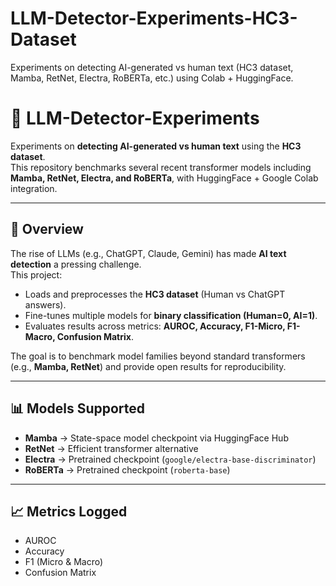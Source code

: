 # LLM-Detector-Experiments-HC3-Dataset
Experiments on detecting AI-generated vs human text (HC3 dataset, Mamba, RetNet, Electra, RoBERTa, etc.) using Colab + HuggingFace.

# 🧪 LLM-Detector-Experiments

Experiments on **detecting AI-generated vs human text** using the **HC3 dataset**.  
This repository benchmarks several recent transformer models including **Mamba, RetNet, Electra, and RoBERTa**, with HuggingFace + Google Colab integration.

---

## 📌 Overview
The rise of LLMs (e.g., ChatGPT, Claude, Gemini) has made **AI text detection** a pressing challenge.  
This project:
- Loads and preprocesses the **HC3 dataset** (Human vs ChatGPT answers).  
- Fine-tunes multiple models for **binary classification (Human=0, AI=1)**.  
- Evaluates results across metrics: **AUROC, Accuracy, F1-Micro, F1-Macro, Confusion Matrix**.  

The goal is to benchmark model families beyond standard transformers (e.g., **Mamba, RetNet**) and provide open results for reproducibility.

---

## 📊 Models Supported

- **Mamba** → State-space model checkpoint via HuggingFace Hub  
- **RetNet** → Efficient transformer alternative  
- **Electra** → Pretrained checkpoint (`google/electra-base-discriminator`)  
- **RoBERTa** → Pretrained checkpoint (`roberta-base`)  

---

## 📈 Metrics Logged

- AUROC  
- Accuracy  
- F1 (Micro & Macro)  
- Confusion Matrix  

